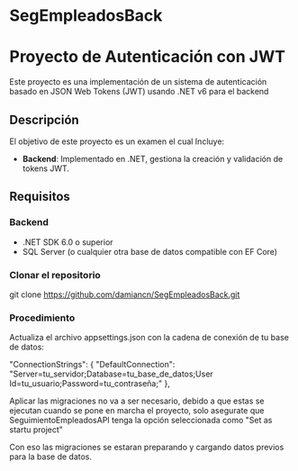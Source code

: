 # SegEmpleadosBack
# Proyecto de Autenticación con JWT

Este proyecto es una implementación de un sistema de autenticación basado en JSON Web Tokens (JWT) usando .NET v6 para el backend  

## Descripción

El objetivo de este proyecto es un examen el cual Incluye:

- **Backend**: Implementado en .NET, gestiona la creación y validación de tokens JWT.

## Requisitos

### Backend

- .NET SDK 6.0 o superior
- SQL Server (o cualquier otra base de datos compatible con EF Core)

### Clonar el repositorio

 git clone https://github.com/damiancn/SegEmpleadosBack.git
### Procedimiento
 Actualiza el archivo appsettings.json con la cadena de conexión de tu base de datos:

  "ConnectionStrings": {
        "DefaultConnection": "Server=tu_servidor;Database=tu_base_de_datos;User Id=tu_usuario;Password=tu_contraseña;"
    },

Aplicar las migraciones no va a ser necesario, debido a que estas se ejecutan cuando se pone en marcha el proyecto,
solo asegurate que SeguimientoEmpleadosAPI tenga la opción seleccionada como "Set as startu project"

Con eso las migraciones se estaran preparando y cargando datos previos para la base de datos.
